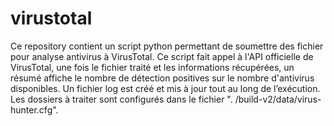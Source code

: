 # virustotal

Ce repository contient un script python permettant de soumettre des fichier pour analyse antivirus à VirusTotal. Ce script fait appel à l'API officielle de VirusTotal, une fois le fichier traité et les informations récupérées, un résumé affiche le nombre de détection positives sur le nombre d'antivirus disponibles.
Un fichier log est créé et mis à jour tout au long de l’exécution. 
Les dossiers à traiter sont configurés dans le fichier ". /build-v2/data/virus-hunter.cfg".
